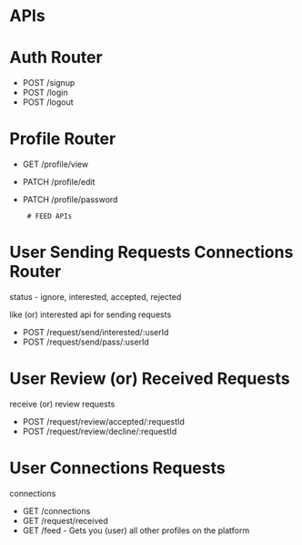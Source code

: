 <!-- Dev-Tinder API's  -->
# APIs

# Auth Router

- POST /signup
- POST /login
- POST /logout

# Profile Router

- GET    /profile/view
- PATCH  /profile/edit
- PATCH  /profile/password
       
       # FEED APIs

# User Sending Requests Connections Router

status - ignore, interested, accepted, rejected

like (or) interested api for sending requests

- POST /request/send/interested/:userId 
- POST /request/send/pass/:userId

# User Review (or) Received Requests

receive (or) review requests

- POST /request/review/accepted/:requestId
- POST /request/review/decline/:requestId 

# User Connections Requests

connections

- GET  /connections
- GET  /request/received
- GET  /feed  - Gets you (user) all other profiles on the platform